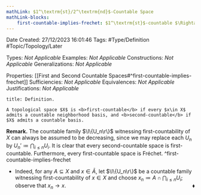 ```yaml
---
mathLink: $1^\textrm{st}/2^\textrm{nd}$-Countable Space
mathLink-blocks:
    first-countable-implies-frechet: $1^\textrm{st}$-countable $\Rightarrow$ Fréchet
---
```


<div class="topSpace"></div>

Date Created: 27/12/2023 16:01:46
Tags: #Type/Definition #Topic/Topology/Later

Types: <i>Not Applicable</i>
Examples: <i>Not Applicable</i>
Constructions: <i>Not Applicable</i>
Generalizations: <i>Not Applicable</i>

Properties: [[First and Second Countable Spaces#^first-countable-implies-frechet]]
Sufficiencies: <i>Not Applicable</i>
Equivalences: <i>Not Applicable</i>
Justifications: <i>Not Applicable</i>

``` ad-Definition
title: Definition.

A topological space $X$ is <b>first-countable</b> if every $x\in X$ admits a countable neighborhood basis, and <b>second-countable</b> if $X$ admits a countable basis.

```

<b>Remark.</b> The countable family $\l\{U_n\r\}$ witnessing first-countability of $X$ can always be assumed to be decreasing, since we may replace each $U_n$ by $U_n'\coloneqq\bigcap_{i\leq n}U_i$. It is clear that every second-countable space is first-countable. Furthermore, every first-countable space is Fréchet. ^first-countable-implies-frechet
* Indeed, for any $A\subseteq X$ and $x\in\bar{A}$, let $\l\{U_n\r\}$ be a countable family witnessing first-countability of $x\in X$ and choose $x_n\coloneqq A\cap\bigcap_{i\leq n}U_i$; observe that $x_n\to x$.<span style="float:right;">$\blacklozenge$</span>
